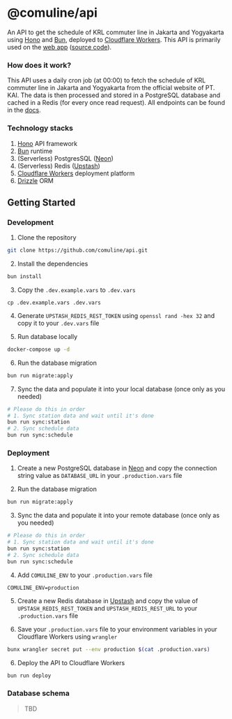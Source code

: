 # @comuline/api

An API to get the schedule of KRL commuter line in Jakarta and Yogyakarta using [Hono](https://hono.dev/) and [Bun](https://bun.sh/), deployed to [Cloudflare Workers](https://workers.cloudflare.com/). This API is primarily used on the [web app](https://comuline.com/) ([source code](https://github.com/comuline/web)).

### How does it work?

This API uses a daily cron job (at 00:00) to fetch the schedule of KRL commuter line in Jakarta and Yogyakarta from the official website of PT. KAI. The data is then processed and stored in a PostgreSQL database and cached in a Redis (for every once read request). All endpoints can be found in the [docs](https://www.api.comuline.com/docs).

### Technology stacks

1. [Hono](https://hono.dev/) API framework
2. [Bun](https://bun.sh/) runtime
3. (Serverless) PostgresSQL ([Neon](https://neon.tech/))
4. (Serverless) Redis ([Upstash](https://upstash.com/))
5. [Cloudflare Workers](https://workers.cloudflare.com/) deployment platform
6. [Drizzle](https://orm.drizzle.team/) ORM

## Getting Started

### Development

1. Clone the repository

```bash
git clone https://github.com/comuline/api.git
```

2. Install the dependencies

```bash
bun install
```

3. Copy the `.dev.example.vars` to `.dev.vars`

```
cp .dev.example.vars .dev.vars
```

4. Generate `UPSTASH_REDIS_REST_TOKEN` using `openssl rand -hex 32` and copy it to your `.dev.vars` file

5. Run database locally

```bash
docker-compose up -d
```

6. Run the database migration

```bash
bun run migrate:apply
```

7. Sync the data and populate it into your local database (once only as you needed)

```bash
# Please do this in order
# 1. Sync station data and wait until it's done
bun run sync:station
# 2. Sync schedule data
bun run sync:schedule
```

### Deployment

1. Create a new PostgreSQL database in [Neon](https://neon.tech/) and copy the connection string value as `DATABASE_URL` in your `.production.vars` file

2. Run the database migration

```bash
bun run migrate:apply
```

3. Sync the data and populate it into your remote database (once only as you needed)

```bash
# Please do this in order
# 1. Sync station data and wait until it's done
bun run sync:station
# 2. Sync schedule data
bun run sync:schedule
```

4. Add `COMULINE_ENV` to your `.production.vars` file

```
COMULINE_ENV=production
```

5. Create a new Redis database in [Upstash](https://upstash.com/) and copy the value of `UPSTASH_REDIS_REST_TOKEN` and `UPSTASH_REDIS_REST_URL` to your `.production.vars` file

6. Save your `.production.vars` file to your environment variables in your Cloudflare Workers using `wrangler`

```bash
bunx wrangler secret put --env production $(cat .production.vars)
```

6. Deploy the API to Cloudflare Workers

```bash
bun run deploy
```

### Database schema

> TBD
